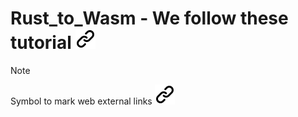 # Rust_to_Wasm - We follow these tutorial [![alt text][1]](https://developer.mozilla.org/en-US/docs/WebAssembly/Guides/Rust_to_Wasm)
<!-- keep the format -->

>[!NOTE]
>Symbol to mark web external links [![alt text][1]](./README.md)
<!-- spell-checker: disable  -->
<!-- spell-checker: disable  -->
<!-- keep the format -->
<!-- make folder and download the link sign vai curl -->
<!-- mkdir -p img && curl --create-dirs --output-dir img -O  "https://raw.githubusercontent.com/MathiasStadler/link_symbol_svg/refs/heads/main/link_symbol.svg"-->
<!-- Link sign - Don't Found a better way :-( - You know a better method? - **send me a email** -->
[1]: ./img/link_symbol.svg
<!-- keep the format -->
